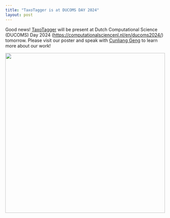 ```yaml
---
title: "TaxoTagger is at DUCOMS DAY 2024"
layout: post
---
```


Good news! [TaxoTagger](https://github.com/MycoAI/TaxoTagger) will be present at Dutch Computational Science (DUCOMS) Day 2024 (https://computationalsciencenl.nl/en/ducoms2024/) tomorrow. Please visit our poster and speak with 
[Cunliang Geng](https://github.com/cunliangGeng) to learn more about our work! 


<img src="https://github.com/MycoAI/MycoAI.github.io/photos/poster-TaxoTagger-DUCOMS.jpg" height="500" />
